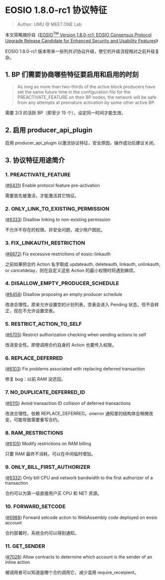 # EOSIO 1.8.0-rc1 协议特征

> Author: UMU @ MEET.ONE Lab

本文简略摘抄自《[EOSIO<sup>TM</sup> Version 1.8.0-rc1: EOSIO Consensus Protocol Upgrade Release Candidate for Enhanced Security and Usability Features](https://medium.com/eosio/eosio-version-1-8-0-rc1-2d2d68995bbe)》

EOSIO 1.8.0-rc1 版本带来一些列共识协议升级，使它的升级流程相对之前升级复杂。

## 1. BP 们需要协商哪些特征要启用和启用的时刻

> As long as more than two-thirds of the active block producers have set the same future time in the configuration file for the PREACTIVATE_FEATURE on their BP nodes, the network will be safe from any attempts at premature activation by some other active BP.

需要 2/3 的活跃 BP（即至少 15 个），设定同一时间才能生效。

## 2. 启用 producer_api_plugin

启用 producer_api_plugin 以激活协议特征，安全原因，操作成功后建议关闭。

## 3. 协议特征用途简介

### 1. PREACTIVATE_FEATURE

\([#6431](https://github.com/EOSIO/eos/issues/6431)\) Enable protocol feature pre-activation

需要首先被激活，才能激活其它特征。

### 2. ONLY_LINK_TO_EXISTING_PERMISSION

\([#6333](https://github.com/EOSIO/eos/issues/6333)\) Disallow linking to non-existing permission

不允许不存在的权限。非安全问题，减少用户困扰。

### 3. FIX_LINKAUTH_RESTRICTION

\([#6672](https://github.com/EOSIO/eos/issues/6672)\) Fix excessive restrictions of eosio::linkauth

之前如果把合约 Action 名字取成 updateauth, deleteauth, linkauth, unlinkauth, or canceldelay，则在自定义这些 Action 的最小权限时将遇到麻烦。

### 4. DISALLOW_EMPTY_PRODUCER_SCHEDULE

\([#6458](https://github.com/EOSIO/eos/issues/6458)\) Disallow proposing an empty producer schedule

改进合理性。原来允许设置空的计划列表，空表会进入 Pending 状态，但不会转正，现在不允许设置空表。

### 5. RESTRICT_ACTION_TO_SELF

\([#6705](https://github.com/EOSIO/eos/issues/6705)\) Restrict authorization checking when sending actions to self

改进安全性。即使调用合约自身的 Action 也要传入权限。

### 6. REPLACE_DEFERRED

\([#6103](https://github.com/EOSIO/eos/issues/6103)\) Fix problems associated with replacing deferred transaction

修复 bug：以前 RAM 没还回。

### 7. NO_DUPLICATE_DEFERRED_ID

\([#6115](https://github.com/EOSIO/eos/issues/6115)\) Avoid transaction ID collision of deferred transactions

改进合理性。依赖 REPLACE_DEFERRED。onerror 通知里的结构体会稍微改变，可能导致需要重写合约。

### 8. RAM_RESTRICTIONS

\([#6105](https://github.com/EOSIO/eos/issues/6105)\) Modify restrictions on RAM billing

只要 RAM 最终不消耗，可以在中间临时增加。

### 9. ONLY_BILL_FIRST_AUTHORIZER

\([#6332](https://github.com/EOSIO/eos/issues/6332)\) Only bill CPU and network bandwidth to the first authorizer of a transaction

合约可以为第一级直接用户买 CPU 和 NET 资源。

### 10. FORWARD_SETCODE

\([#6988](https://github.com/EOSIO/eos/issues/6988)\) Forward setcode action to WebAssembly code deployed on eosio account

合约部署时，系统合约可以得到通知。

### 11. GET_SENDER
\([#7028](https://github.com/EOSIO/eos/issues/7028)\) Allow contracts to determine which account is the sender of an inline action

被调用者可以知道是哪个合约调用它，减少滥用 require_receipient。
